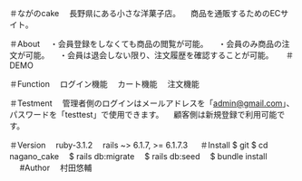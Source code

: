 ＃ながのcake
　長野県にある小さな洋菓子店。
　商品を通販するためのECサイト。

＃About
　・会員登録をしなくても商品の閲覧が可能。
　・会員のみ商品の注文が可能。
　・会員は退会しない限り、注文履歴を確認することが可能。
　
＃DEMO

＃Function
　ログイン機能
　カート機能
　注文機能

＃Testment
　管理者側のログインはメールアドレスを「admin@gmail.com」、パスワードを「testtest」で使用できます。
　顧客側は新規登録で利用可能です。

＃Version
　ruby-3.1.2
　rails ~> 6.1.7, >= 6.1.7.3
　
＃Install
  $ git
  $ cd nagano_cake
　$ rails db:migrate
　$ rails db:seed
　$ bundle install
　
#Author
　村田悠輔